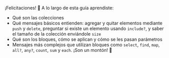 ¡Felicitaciones! :tada: A lo largo de esta guía aprendiste:

* Qué son las colecciones
* Qué mensajes básicos entienden: agregar y quitar elementos mediante `push` y `delete`, preguntar si existe un elemento usando `include?`, y saber el tamaño de la colección enviándole `size`
* Qué son los bloques, cómo se aplican y cómo se les pasan parámetros
* Mensajes más complejos que utilizan bloques como `select`, `find`, `map`, `all?`, `any?`, `count`, `sum` y `each`. ¡Son un montón! :muscle: 
